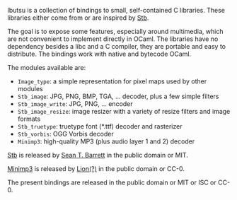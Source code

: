 Ibutsu is a collection of bindings to small, self-contained C libraries.
These libraries either come from or are inspired by
[Stb](https://github.com/nothings/stb/).

The goal is to expose some features, especially around multimedia, which are
not convenient to implement directly in OCaml. The libraries have no dependency
besides a libc and a C compiler, they are portable and easy to distribute. The
bindings work with native and bytecode OCaml.

The modules available are:
- `Image_type`: a simple representation for pixel maps used by other modules
- `Stb_image`: JPG, PNG, BMP, TGA, ... decoder, plus a few simple filters
- `Stb_image_write`: JPG, PNG, ... encoder
- `Stb_image_resize`: image resizer with a variety of resize filters and image
  formats
- `Stb_truetype`: truetype font (*.ttf) decoder and rasterizer
- `Stb_vorbis`: OGG Vorbis decoder
- `Minimp3`: high-quality MP3 (plus audio layer 1 and 2) decoder

[Stb](https://github.com/nothings/stb/) is released by 
[Sean T.  Barrett](http://nothings.org/) in the public domain or MIT.

[Minimp3](https://github.com/lieff/minimp3) is released by 
[Lion(?)](https://github.com/lieff) in the public domain or CC-0.

The present bindings are released in the public domain or MIT or ISC or CC-0.

